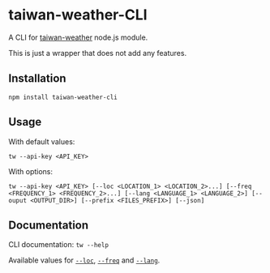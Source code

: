 # taiwan-weather-CLI
A CLI for [taiwan-weather](https://www.npmjs.com/package/taiwan-weather) node.js module.

This is just a wrapper that does not add any features.

## Installation
`npm install taiwan-weather-cli`

## Usage

With default values:

`tw --api-key <API_KEY>`

With options:

`tw --api-key <API_KEY> [--loc <LOCATION_1> <LOCATION_2>...] [--freq <FREQUENCY_1> <FREQUENCY_2>...] [--lang <LANGUAGE_1> <LANGUAGE_2>] [--ouput <OUTPUT_DIR>] [--prefix <FILES_PREFIX>] [--json]`

## Documentation

CLI documentation: `tw --help`

Available values for [`--loc`](https://www.npmjs.com/package/taiwan-weather#dataenumloc), [`--freq`](https://www.npmjs.com/package/taiwan-weather#dataenumfreq) and [`--lang`](https://www.npmjs.com/package/taiwan-weather#dataenumlang).
